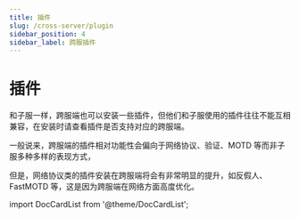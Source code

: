 ```yaml
---
title: 插件
slug: /cross-server/plugin
sidebar_position: 4
sidebar_label: 跨服插件
---
```


# 插件

和子服一样，跨服端也可以安装一些插件，但他们和子服使用的插件往往不能互相兼容，在安装时请查看插件是否支持对应的跨服端。

一般说来，跨服端的插件相对功能性会偏向于网络协议、验证、MOTD 等而非子服多种多样的表现方式，

但是，网络协议类的插件安装在跨服端将会有非常明显的提升，如反假人、FastMOTD 等，这是因为跨服端在网络方面高度优化。

import DocCardList from '@theme/DocCardList';

<DocCardList />
